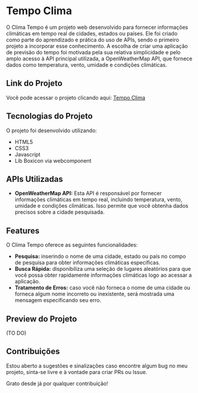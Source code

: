 # Tempo Clima

O Clima Tempo é um projeto web desenvolvido para fornecer informações climáticas em tempo real de cidades, estados ou países. Ele foi criado como parte do aprendizado e prática do uso de APIs, sendo o primeiro projeto a incorporar esse conhecimento. A escolha de criar uma aplicação de previsão do tempo foi motivada pela sua relativa simplicidade e pelo amplo acesso à API principal utilizada, a OpenWeatherMap API, que fornece dados como temperatura, vento, umidade e condições climáticas.

## Link do Projeto

Você pode acessar o projeto clicando aqui: [Tempo Clima](https://brunocsta.github.io/tempo-clima/)

## Tecnologias do Projeto

O projeto foi desenvolvido utilizando:
+ HTML5
+ CSS3
+ Javascript
+ Lib Boxicon via webcomponent

## APIs Utilizadas
 + **OpenWeatherMap API:** Esta API é responsável por fornecer informações climáticas em tempo real, incluindo temperatura, vento, umidade e condições climáticas. Isso permite que você obtenha dados precisos sobre a cidade pesquisada.

## Features

O Clima Tempo oferece as seguintes funcionalidades:

  + **Pesquisa:** inserindo o nome de uma cidade, estado ou país no compo de pesquisa para obter informações climáticas específicas.
  + **Busca Rápida:** disponibiliza uma seleção de lugares aleatórios para que você possa obter rapidamente informações climáticas logo ao acessar a aplicação.
  + **Tratamento de Erros:** caso você não forneca o nome de uma cidade ou forneca algum nome incorreto ou inexistente, será mostrada uma mensagem especificando seu erro.


## Preview do Projeto

(TO DO)

## Contribuições

Estou aberto a sugestões e sinalizações caso encontre algum bug no meu projeto, sinta-se livre e à vontade para criar PRs ou Issue.

Grato desde já por qualquer contribuição!

